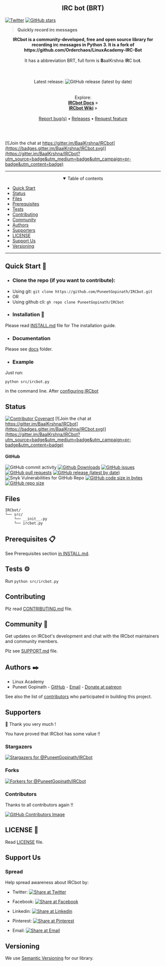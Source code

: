 <div class="card">
  <link rel="stylesheet" href="https://puneetgopinath.github.io/css/main.css" />
  <h2 align="center">IRC bot (BRT)</h2>
  <a href="https://twitter.com/intent/tweet?text=This%20Python%20IRCbot%20Helped%20Me%20A%20Lot.%20Make%20Sure%20To%20Check%20It%20Out:\&url=https%3A%2F%2Fgithub.com%2FPuneetGopinath%2FIRCbot\&hashtags=py,backend,developer,opensource,python"><img alt="Twitter" src="https://img.shields.io/twitter/url?style=social&url=https%3A%2F%2Fgithub.com%2FPuneetGopinath%2FIRCbot" /></a>
  <a href="https://github.com/PuneetGopinath/IRCbot/stargazers"><img alt="GitHub stars" src="https://img.shields.io/github/stars/PuneetGopinath/IRCbot?style=social"></a>
  <blockquote><b>Quickly record irc messages</b></blockquote>

  <p align="center">
    <b>IRCbot is a community-developed, free and open source library for recording irc messages in Python 3. It is a fork of https://github.com/Orderchaos/LinuxAcademy-IRC-Bot</b><br><br>
    It has a abbreviation BRT, full form is <b>B</b>aalKrshna I<b>R</b>C bo<b>t</b>.
    <br><br><br><br>
    Latest release: <img alt="GitHub release (latest by date)" src="https://img.shields.io/github/v/release/PuneetGopinath/IRCbot"><br>
    <br><br>Explore:<br>
    <a href="https://github.com/PuneetGopinath/IRCbot/blob/main/docs"><b>IRCbot Docs</b></a> &raquo;<br>
    <a href="https://github.com/PuneetGopinath/IRCbot/wiki"><b>IRCbot Wiki</b></a> &raquo;<br><br>
    <a href="https://github.com/PuneetGopinath/IRCbot/issues/new?template=bug_report.md">Report bug(s)</a> • <a href="https://github.com/PuneetGopinath/IRCbot/releases">Releases</a> • <a href="https://github.com/PuneetGopinath/IRCbot/issues/new?template=feature_request.md">Request feature</a>
  </p><br><br>
</div>

[![Join the chat at https://gitter.im/BaalKrshna/IRCbot](https://badges.gitter.im/BaalKrshna/IRCbot.svg)](https://gitter.im/BaalKrshna/IRCbot?utm_source=badge&utm_medium=badge&utm_campaign=pr-badge&utm_content=badge)

---------------------------------------------------------------------

<details open="true">
    <summary align="center">Table of contents</summary>

 * [Quick Start](#quick-start)
 * [Status](#status)
 * [Files](#files)
 * [Prerequisites](#prerequisites)
 * [Tests](#tests)
 * [Contributing](#contributing)
 * [Community](#community)
 * [Authors](#authors)
 * [Supporters](#supporters)
 * [LICENSE](#license)
 * [Support Us](#support-us)
 * [Versioning](#versioning)

</details>

---------------------------------------------------------------------

<h2><a name="quick-start">Quick Start 🚀</a></h2>

- ### Clone the repo (if you want to contribute):

 * Using git:
`git clone https://github.com/PuneetGopinath/IRCbot.git`
 * OR
 * Using github cli:
`gh repo clone PuneetGopinath/IRCbot`

- ### Installation 🔧

Please read [INSTALL.md](INSTALL.md) file for The installation guide.

- ### Documentation

Please see [docs](docs/README.md) folder.

- ### Example

Just run:

    python src/ircbot.py
in the command line. After [configuring IRCbot](docs/config.md)

<h2><a name="status">Status</a></h2>

[![Contributor Covenant](https://img.shields.io/badge/Contributor%20Covenant-2.0-4baaaa.svg)](.github/CODE_OF_CONDUCT.md)
[![Join the chat at https://gitter.im/BaalKrshna/IRCbot](https://badges.gitter.im/BaalKrshna/IRCbot.svg)](https://gitter.im/BaalKrshna/IRCbot?utm_source=badge&utm_medium=badge&utm_campaign=pr-badge&utm_content=badge)

#### GitHub

![GitHub commit activity](https://img.shields.io/github/commit-activity/y/PuneetGopinath/IRCbot)
[![Github Downloads](https://img.shields.io/github/downloads/PuneetGopinath/IRCbot/total.svg)](https://github.com/PuneetGopinath/IRCbot/releases)
[![GitHub issues](https://img.shields.io/github/issues-raw/PuneetGopinath/IRCbot)](https://github.com/PuneetGopinath/IRCbot/issues)
[![GitHub pull requests](https://img.shields.io/github/issues-pr-raw/PuneetGopinath/IRCbot)](https://github.com/PuneetGopinath/IRCbot/pulls)
[![GitHub release (latest by date)](https://img.shields.io/github/v/release/PuneetGopinath/IRCbot)](https://github.com/PuneetGopinath/IRCbot/releases)
![Snyk Vulnerabilities for GitHub Repo](https://img.shields.io/snyk/vulnerabilities/github/PuneetGopinath/IRCbot)
[![GitHub code size in bytes](https://img.shields.io/github/languages/code-size/PuneetGopinath/IRCbot)]()
[![GitHub repo size](https://img.shields.io/github/repo-size/PuneetGopinath/IRCbot)]()

<h2><a name="files">Files️</a></h2>

```text
IRCbot/
└── src/
    └── __init__.py
    └── ircbot.py
```

<h2><a name="prerequisites">Prerequisites 📋</a></h2>

See Prerequisites section [in INSTALL.md](INSTALL.md#prerequisites).

<h2><a name="tests">Tests ⚙️</a></h2>

Run `python src/ircbot.py`

<h2><a name="contributing">Contributing</a></h2>

Plz read [CONTRIBUTING.md](.github/CONTRIBUTING.md)</a> file.

<h2><a name="community">Community 💬</a></h2>

Get updates on IRCbot's development and chat with the IRCbot maintainers and community members.

Plz see [SUPPORT.md](https://github.com/PuneetGopinath/IRCbot/blob/main/.github/SUPPORT.md) file.

<h2><a name="authors">Authors ✒️</a></h2>

 * Linux Academy
 * Puneet Gopinath - [GitHub](https://github.com/PuneetGopinath) - [Email](mailto:baalkrshna@gmail.com) - [Donate at patreon](https://patreon.com/PuneetGopinath)

See also the list of [contributors](https://github.com/PuneetGopinath/IRCbot/graphs/contributors) who participated in building this project.

<h2><a name="supporters">Supporters</a></h2>

👏 Thank you very much !

You have proved that IRCbot has some value !!

### Stargazers

[![Stargazers for @PuneetGopinath/IRCbot](https://reporoster.com/stars/PuneetGopinath/IRCbot)](https://github.com/PuneetGopinath/IRCbot/stargazers)

### Forks

[![Forkers for @PuneetGopinath/IRCbot](https://reporoster.com/forks/PuneetGopinath/IRCbot)](https://github.com/PuneetGopinath/IRCbot/network/members)

### Contributors

Thanks to all contributors again !!

[![GitHub Contributors Image](https://contrib.rocks/image?repo=PuneetGopinath/IRCbot)](https://github.com/PuneetGopinath/IRCbot/contributors)

<h2><a name="license">LICENSE 📄</a></h2>

Read [LICENSE](LICENSE) file.

<h2><a name="support-us">Support Us</a></h2>

### Spread

Help spread awareness about IRCbot by:

 * Twitter: [![Share at Twitter](https://img.shields.io/badge/Share-Twitter-%231DA1F2?style=flat-square)](https://twitter.com/intent/tweet?text=This%20Python%20IRCbot%20Helped%20Me%20A%20Lot.%20Make%20Sure%20To%20Check%20It%20Out:\&url=https://github.com/PuneetGopinath/IRCbot\&hashtags=py,backend,developer,opensource,python)

 * Facebook: [![Share at Facebook](https://img.shields.io/badge/Share-Facebook-%233b5998?style=flat-square)](https://www.facebook.com/sharer/sharer.php?u=https://github.com/PuneetGopinath/IRCbot)

 * Linkedin: [![Share at Linkedin](https://img.shields.io/badge/Share-Linkedin-%230e76a8?style=flat-square)](https://www.linkedin.com/shareArticle?mini=true\&url=https://github.com/PuneetGopinath/IRCbot)

 * Pinterest: [![Share at Pinterest](https://img.shields.io/badge/Share-Pinterest-%23c8232c?style=flat-square)](https://pinterest.com/pin/create/button/?media=\&description=This%20Python%20IRCbot%20Helped%20Me%20A%20Lot.%20Make%20Sure%20To%20Check%20It%20Out:\&url=https://github.com/PuneetGopinath/IRCbot)

 * Email: [![Share at Email](https://img.shields.io/badge/Share-Email-green?style=flat-square)](mailto:baalkrshna@gmail.com?\&subject=See%20this%20Awesome%20Python%20IRCbot\&cc=\&bcc=\&body=This%20Python%20IRCbot%20Helped%20Me%20A%20Lot.%20Make%20Sure%20To%20Check%20It%20Out:%0Ahttps://github.com/PuneetGopinath/IRCbot)

<h2><a name="versioning">Versioning</a></h2>

We use [Semantic Versioning](https://semver.org) for our library.
